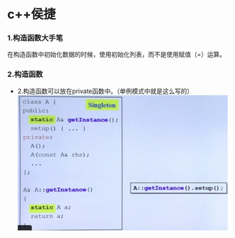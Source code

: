 # c++侯捷

### 1.构造函数大手笔
在构造函数中初始化数据的时候，使用初始化列表，而不是使用赋值（=）运算。
### 2.构造函数
 * 2.构造函数可以放在private函数中。（单例模式中就是这么写的）
 ![](assets/markdown-img-paste-20181117154409771.png)
